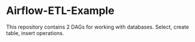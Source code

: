 # Airflow-ETL-Example
This repository contains 2 DAGs for working with databases.
Select, create table, insert operations.
